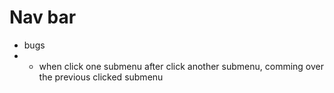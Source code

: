 # Nav bar

- bugs
- - when click one submenu after click another submenu, comming over the previous clicked submenu